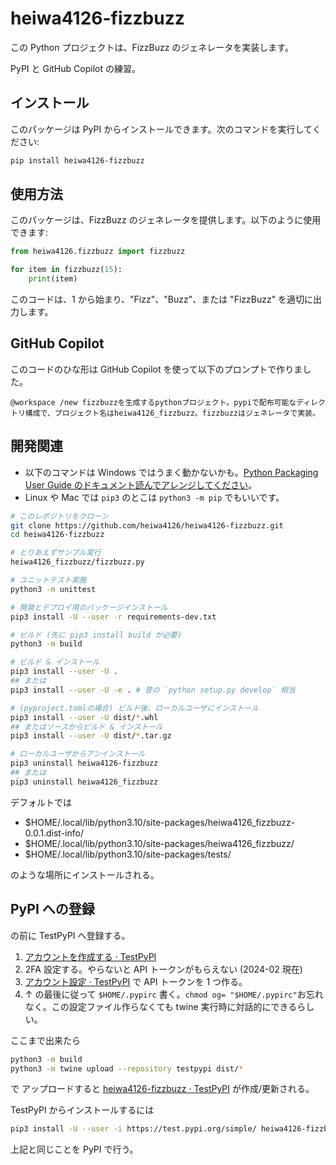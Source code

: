 # heiwa4126-fizzbuzz

この Python プロジェクトは、FizzBuzz のジェネレータを実装します。

PyPI と GitHub Copilot の練習。

## インストール

このパッケージは PyPI からインストールできます。次のコマンドを実行してください:

```sh
pip install heiwa4126-fizzbuzz
```

## 使用方法

このパッケージは、FizzBuzz のジェネレータを提供します。以下のように使用できます:

```python
from heiwa4126.fizzbuzz import fizzbuzz

for item in fizzbuzz(15):
    print(item)
```

このコードは、1 から始まり、"Fizz"、"Buzz"、または "FizzBuzz" を適切に出力します。

## GitHub Copilot

このコードのひな形は GitHub Copilot を使って以下のプロンプトで作りました。

```console
@workspace /new fizzbuzzを生成するpythonプロジェクト。pypiで配布可能なディレクトリ構成で、プロジェクト名はheiwa4126_fizzbuzz。fizzbuzzはジェネレータで実装。
```

## 開発関連

- 以下のコマンドは Windows ではうまく動かないかも。[Python Packaging User Guide のドキュメント読んでアレンジしてください](https://packaging.python.org/en/latest/tutorials/installing-packages/)。
- Linux や Mac では `pip3` のとこは `python3 -m pip` でもいいです。

```sh
# このレポジトリをクローン
git clone https://github.com/heiwa4126/heiwa4126-fizzbuzz.git
cd heiwa4126-fizzbuzz

# とりあえずサンプル実行
heiwa4126_fizzbuzz/fizzbuzz.py

# ユニットテスト実施
python3 -m unittest

# 開発とデプロイ用のパッケージインストール
pip3 install -U --user -r requirements-dev.txt

# ビルド (先に pip3 install build が必要)
python3 -m build

# ビルド & インストール
pip3 install --user -U .
## または
pip3 install --user -U -e . # 昔の `python setup.py develop` 相当

# (pyproject.tomlの場合) ビルド後、ローカルユーザにインストール
pip3 install --user -U dist/*.whl
## またはソースからビルド & インストール
pip3 install --user -U dist/*.tar.gz

# ローカルユーザからアンインストール
pip3 uninstall heiwa4126-fizzbuzz
## または
pip3 uninstall heiwa4126_fizzbuzz
```

デフォルトでは

- $HOME/.local/lib/python3.10/site-packages/heiwa4126_fizzbuzz-0.0.1.dist-info/
- $HOME/.local/lib/python3.10/site-packages/heiwa4126_fizzbuzz/
- $HOME/.local/lib/python3.10/site-packages/tests/

のような場所にインストールされる。

## PyPI への登録

の前に TestPyPI へ登録する。

1. [アカウントを作成する · TestPyPI](https://test.pypi.org/account/register/)
2. 2FA 設定する。やらないと API トークンがもらえない (2024-02 現在)
3. [アカウント設定 · TestPyPI](https://test.pypi.org/manage/account/#api-tokens) で API トークンを 1 つ作る。
4. ↑ の最後に従って `$HOME/.pypirc` 書く。`chmod og= "$HOME/.pypirc"`お忘れなく。この設定ファイル作らなくても twine 実行時に対話的にできるらしい。

ここまで出来たら

```sh
python3 -m build
python3 -m twine upload --repository testpypi dist/*
```

で アップロードすると
[heiwa4126-fizzbuzz · TestPyPI](https://test.pypi.org/project/heiwa4126-fizzbuzz/) が作成/更新される。

TestPyPI からインストールするには

```sh
pip3 install -U --user -i https://test.pypi.org/simple/ heiwa4126-fizzbuzz
```

上記と同じことを PyPI で行う。
